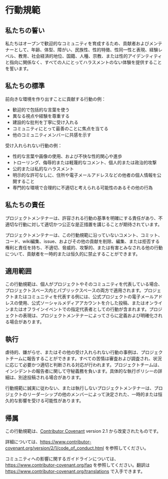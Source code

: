 # 行動規範

## 私たちの誓い

私たちはオープンで歓迎的なコミュニティを育成するため、貢献者およびメンテナーとして、年齢、体型、障がい、民族性、性的特徴、性同一性と表現、経験レベル、教育、社会経済的地位、国籍、人種、宗教、または性的アイデンティティと指向に関係なく、すべての人にとってハラスメントのない体験を提供することを誓います。

## 私たちの標準

前向きな環境を作り出すことに貢献する行動の例：

- 歓迎的で包括的な言葉を使う
- 異なる視点や経験を尊重する
- 建設的な批判を丁寧に受け入れる
- コミュニティにとって最善のことに焦点を当てる
- 他のコミュニティメンバーに共感を示す

受け入れられない行動の例：

- 性的な言葉や画像の使用、および不快な性的関心や進歩
- トローリング、侮辱的または軽蔑的なコメント、個人的または政治的攻撃
- 公的または私的なハラスメント
- 明示的な許可なしに、住所や電子メールアドレスなどの他者の個人情報を公開すること
- 専門的な環境で合理的に不適切と考えられる可能性のあるその他の行為

## 私たちの責任

プロジェクトメンテナーは、許容される行動の基準を明確にする責任があり、不適切な行動に対して適切かつ公正な是正措置を講じることが期待されています。

プロジェクトメンテナーは、この行動規範に沿っていないコメント、コミット、コード、wiki編集、issue、およびその他の貢献を削除、編集、または拒否する権利と責任を持ち、不適切、脅威的、攻撃的、または有害とみなされる他の行動について、貢献者を一時的または恒久的に禁止することができます。

## 適用範囲

この行動規範は、個人がプロジェクトやそのコミュニティを代表している場合、プロジェクトスペース内とパブリックスペースの両方で適用されます。プロジェクトまたはコミュニティを代表する例には、公式プロジェクトの電子メールアドレスの使用、公式ソーシャルメディアアカウントを介した投稿、またはオンラインまたはオフラインイベントでの指定代表者としての行動が含まれます。プロジェクトの表現は、プロジェクトメンテナーによってさらに定義および明確化される場合があります。

## 執行

虐待的、嫌がらせ、またはその他の受け入れられない行動の事例は、プロジェクトチームに報告することができます。すべての苦情は審査および調査され、状況に応じて必要かつ適切と判断される対応が行われます。プロジェクトチームは、インシデントの報告者に関して守秘義務を負います。具体的な執行ポリシーの詳細は、別途投稿される場合があります。

行動規範に誠実に従わない、または執行しないプロジェクトメンテナーは、プロジェクトのリーダーシップの他のメンバーによって決定された、一時的または恒久的な影響を受ける可能性があります。

## 帰属

この行動規範は、[Contributor Covenant](https://www.contributor-covenant.org) version 2.1 から改変されたものです。

詳細については、<https://www.contributor-covenant.org/version/2/1/code_of_conduct.html> を参照してください。

コミュニティへの影響に関するガイドラインについては、<https://www.contributor-covenant.org/faq> を参照してください。翻訳は <https://www.contributor-covenant.org/translations> で入手できます。
